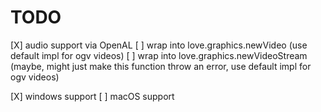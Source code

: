 # TODO
[X] audio support via OpenAL
[ ] wrap into love.graphics.newVideo (use default impl for ogv videos)
[ ] wrap into love.graphics.newVideoStream (maybe, might just make this function throw an error, use default impl for ogv videos)

[X] windows support
[ ] macOS support